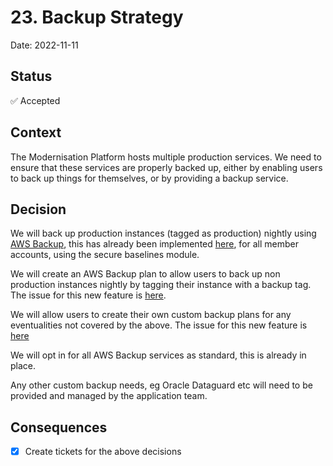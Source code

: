 # 23. Backup Strategy

Date: 2022-11-11

## Status

✅ Accepted

## Context

The Modernisation Platform hosts multiple production services. We need to ensure that these services are properly backed up, either by enabling users to back up things for themselves, or by providing a backup service.

## Decision

We will back up production instances (tagged as production) nightly using [AWS Backup](https://aws.amazon.com/backup/), this has already been implemented [here](https://github.com/ministryofjustice/modernisation-platform-terraform-baselines/tree/main/modules/backup), for all member accounts, using the secure baselines module.

We will create an AWS Backup plan to allow users to back up non production instances nightly by tagging their instance with a backup tag. The issue for this new feature is [here](https://github.com/ministryofjustice/modernisation-platform/issues/2612).

We will allow users to create their own custom backup plans for any eventualities not covered by the above. The issue for this new feature is [here](https://github.com/ministryofjustice/modernisation-platform/issues/2613)

We will opt in for all AWS Backup services as standard, this is already in place.

Any other custom backup needs, eg Oracle Dataguard etc will need to be provided and managed by the application team.

## Consequences

- [x] Create tickets for the above decisions
